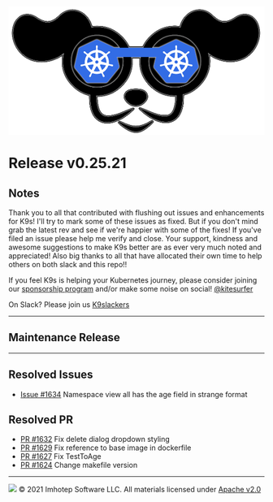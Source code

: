 <img src="https://raw.githubusercontent.com/derailed/k9s/master/assets/k9s.png" align="center" width="800" height="auto"/>

# Release v0.25.21

## Notes

Thank you to all that contributed with flushing out issues and enhancements for K9s! I'll try to mark some of these issues as fixed. But if you don't mind grab the latest rev and see if we're happier with some of the fixes! If you've filed an issue please help me verify and close. Your support, kindness and awesome suggestions to make K9s better are as ever very much noted and appreciated! Also big thanks to all that have allocated their own time to help others on both slack and this repo!!

If you feel K9s is helping your Kubernetes journey, please consider joining our [sponsorship program](https://github.com/sponsors/derailed) and/or make some noise on social! [@kitesurfer](https://twitter.com/kitesurfer)

On Slack? Please join us [K9slackers](https://join.slack.com/t/k9sers/shared_invite/enQtOTA5MDEyNzI5MTU0LWQ1ZGI3MzliYzZhZWEyNzYxYzA3NjE0YTk1YmFmNzViZjIyNzhkZGI0MmJjYzhlNjdlMGJhYzE2ZGU1NjkyNTM)

---

## Maintenance Release

---

## Resolved Issues

* [Issue #1634](https://github.com/derailed/k9s/issues/1634) Namespace view all has the age field in strange format

## Resolved PR

* [PR #1632](https://github.com/derailed/k9s/pull/1632) Fix delete dialog dropdown styling
* [PR #1629](https://github.com/derailed/k9s/pull/1629) Fix reference to base image in dockerfile
* [PR #1627](https://github.com/derailed/k9s/pull/1627) Fix TestToAge
* [PR #1624](https://github.com/derailed/k9s/pull/1624) Change makefile version

---

<img src="https://raw.githubusercontent.com/derailed/k9s/master/assets/imhotep_logo.png" width="32" height="auto"/> © 2021 Imhotep Software LLC. All materials licensed under [Apache v2.0](http://www.apache.org/licenses/LICENSE-2.0)
